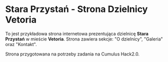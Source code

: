 # Stara Przystań - Strona Dzielnicy Vetoria

To jest przykładowa strona internetowa prezentująca dzielnicę **Stara Przystań** w mieście **Vetoria**. Strona zawiera sekcje: "O dzielnicy", "Galeria" oraz "Kontakt".

Strona przygotowana na potrzeby zadania na Cumulus Hack2.0.

